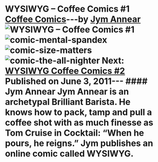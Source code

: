 # WYSIWYG – Coffee Comics #1 [Coffee Comics](https://ineedcoffee.com/section/coffee-comics/)---by [Jym Annear](https://ineedcoffee.com/by/jym-annear/)![WYSIWYG – Coffee Comics #1](https://ineedcoffee.com/images/posts/wysiwyg-coffee-comics-1/comic-the-all-nighter.jpg)![comic-mental-spandex](https://ineedcoffee.com/assets/comic-mental-spandex1.C_kNPk-P_Z1jyFuj.webp)![comic-size-matters](https://ineedcoffee.com/assets/comic-size-matters.Bf5RE7t8_1r2E9d.webp)![comic-the-all-nighter](https://ineedcoffee.com/assets/comic-the-all-nighter.Ge6HPYaQ_ZL4LUn.webp) Next: [WYSIWYG Coffee Comics #2](https://ineedcoffee.com/wysiwyg-coffee-comics-2/) Published on June 3, 2011--- #### Jym Annear Jym Annear is an archetypal Brilliant Barista. He knows how to pack, tamp and pull a coffee shot with as much finesse as Tom Cruise in Cocktail: “When he pours, he reigns.” Jym publishes an online comic called WYSIWYG.
